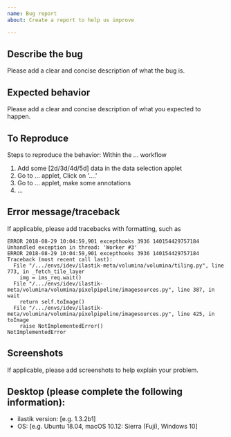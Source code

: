 ```yaml
---
name: Bug report
about: Create a report to help us improve

---
```


<!---
Thank you for letting us know that there is a problem in ilastik.
Filling out this template as detailed as possible will help us to improve the software.
--->


## Describe the bug
Please add a clear and concise description of what the bug is.

## Expected behavior
Please add a clear and concise description of what you expected to happen.

## To Reproduce
Steps to reproduce the behavior:
Within the ... workflow
1. Add some [2d/3d/4d/5d] data in the data selection applet
2. Go to ... applet, Click on '....'
3. Go to ... applet, make some annotations
4. ...

## Error message/traceback

If applicable, please add tracebacks with formatting, such as

```pytb
ERROR 2018-08-29 10:04:59,901 excepthooks 3936 140154429757184 Unhandled exception in thread: 'Worker #3'
ERROR 2018-08-29 10:04:59,901 excepthooks 3936 140154429757184 Traceback (most recent call last):
  File "/.../envs/idev/ilastik-meta/volumina/volumina/tiling.py", line 773, in _fetch_tile_layer
    img = ims_req.wait()
  File "/.../envs/idev/ilastik-meta/volumina/volumina/pixelpipeline/imagesources.py", line 387, in wait
    return self.toImage()
  File "/.../envs/idev/ilastik-meta/volumina/volumina/pixelpipeline/imagesources.py", line 425, in toImage
    raise NotImplementedError()
NotImplementedError

```


## Screenshots
If applicable, please add screenshots to help explain your problem.


## Desktop (please complete the following information):
 - ilastik version: [e.g. 1.3.2b1]
 - OS: [e.g. Ubuntu 18.04, macOS 10.12: Sierra (Fuji), Windows 10]
